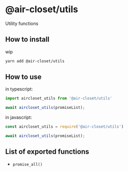 # @air-closet/utils
Utility functions 

## How to install

wip

```bash
yarn add @air-closet/utils
``` 

## How to use

in typescript: 

```ts
import aircloset_utils from '@air-closet/utils'

await aircloset_utils(promiseList);
```

in javascript:

```js
const aircloset_utils = require('@air-closet/utils')

await aircloset_utils(promiseList);
```

##  List of exported functions

- `promise_all()`
